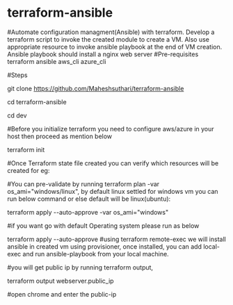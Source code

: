 # terraform-ansible
#Automate configuration managment(Ansible) with terraform.
Develop a terraform script to invoke the created module to create a VM. Also use appropriate resource to invoke ansible playbook at the end of VM creation. Ansible playbook should install a nginx web server
#Pre-requisites
terraform 
ansible
aws_cli
azure_cli


#Steps

git clone https://github.com/Maheshsuthari/terraform-ansible

cd terraform-ansible

cd dev

#Before you initialize terraform you need to configure aws/azure in your host then proceed as mention below

terraform init

#Once Terraform state file created you can verify which resources will be created for eg:

#You can pre-validate by running terraform plan -var os_ami="windows/linux", by default linux settled
for windows vm you can run below command or else default will be linux(ubuntu):

terraform apply --auto-approve -var os_ami="windows"

#if you want go with default Operating system please run as below

terraform apply --auto-approve 
#using terraform remote-exec we will install ansible in created vm using provisioner, once installed, you can add local-exec and run ansible-playbook from your local machine.

#you will get public ip by running terraform output,

terraform output webserver.public_ip

#open chrome and enter the public-ip

